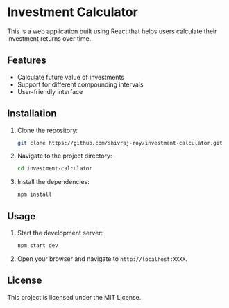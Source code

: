 
# Investment Calculator

This is a web application built using React that helps users calculate their investment returns over time.

## Features

- Calculate future value of investments
- Support for different compounding intervals
- User-friendly interface

## Installation

1. Clone the repository:
    ```sh
    git clone https://github.com/shivraj-roy/investment-calculator.git
    ```
2. Navigate to the project directory:
    ```sh
    cd investment-calculator
    ```
3. Install the dependencies:
    ```sh
    npm install
    ```

## Usage

1. Start the development server:
    ```sh
    npm start dev
    ```
2. Open your browser and navigate to `http://localhost:XXXX`.


## License

This project is licensed under the MIT License.
